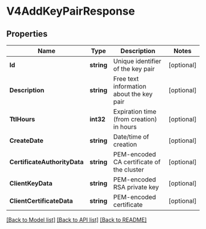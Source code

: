 # V4AddKeyPairResponse

## Properties

Name | Type | Description | Notes
------------ | ------------- | ------------- | -------------
**Id** | **string** | Unique identifier of the key pair | [optional] 
**Description** | **string** | Free text information about the key pair | [optional] 
**TtlHours** | **int32** | Expiration time (from creation) in hours | [optional] 
**CreateDate** | **string** | Date/time of creation | [optional] 
**CertificateAuthorityData** | **string** | PEM-encoded CA certificate of the cluster | [optional] 
**ClientKeyData** | **string** | PEM-encoded RSA private key | [optional] 
**ClientCertificateData** | **string** | PEM-encoded certificate | [optional] 

[[Back to Model list]](../README.md#documentation-for-models) [[Back to API list]](../README.md#documentation-for-api-endpoints) [[Back to README]](../README.md)


